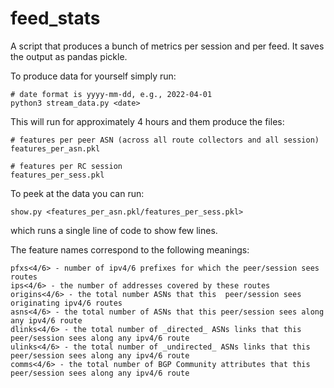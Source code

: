 # feed_stats

A script that produces a bunch of metrics per session and per feed. It saves the output as pandas pickle. 

To produce data for yourself simply run:

~~~
# date format is yyyy-mm-dd, e.g., 2022-04-01
python3 stream_data.py <date>
~~~

This will run for approximately 4 hours and them produce the files: 

~~~
# features per peer ASN (across all route collectors and all session)
features_per_asn.pkl

# features per RC session
features_per_sess.pkl
~~~

To peek at the data you can run:

~~~
show.py <features_per_asn.pkl/features_per_sess.pkl>
~~~

which runs a single line of code to show few lines.

The feature names correspond to the following meanings:

~~~
pfxs<4/6> - number of ipv4/6 prefixes for which the peer/session sees routes
ips<4/6> - the number of addresses covered by these routes 
origins<4/6> - the total number ASNs that this  peer/session sees originating ipv4/6 routes
asns<4/6> - the total number of ASNs that this peer/session sees along any ipv4/6 route
dlinks<4/6> - the total number of _directed_ ASNs links that this peer/session sees along any ipv4/6 route
ulinks<4/6> - the total number of _undirected_ ASNs links that this peer/session sees along any ipv4/6 route
comms<4/6> - the total number of BGP Community attributes that this peer/session sees along any ipv4/6 route
~~~

